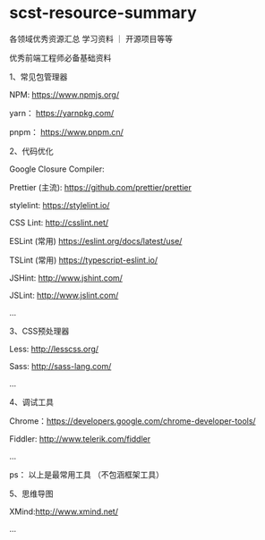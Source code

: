 # scst-resource-summary
各领域优秀资源汇总 学习资料 ｜ 开源项目等等

优秀前端工程师必备基础资料

1、常见包管理器

NPM: https://www.npmjs.org/

yarn： https://yarnpkg.com/

pnpm： https://www.pnpm.cn/


2、代码优化

Google Closure Compiler:

Prettier (主流): https://github.com/prettier/prettier

stylelint: https://stylelint.io/

CSS Lint: http://csslint.net/

ESLint (常用) https://eslint.org/docs/latest/use/

TSLint (常用) https://typescript-eslint.io/

JSHint: http://www.jshint.com/

JSLint: http://www.jslint.com/

...

3、CSS预处理器

Less: http://lesscss.org/

Sass: http://sass-lang.com/

...

4、调试工具

Chrome：https://developers.google.com/chrome-developer-tools/

Fiddler: http://www.telerik.com/fiddler

...

ps： 以上是最常用工具 （不包涵框架工具）

5、思维导图

XMind:http://www.xmind.net/

...
